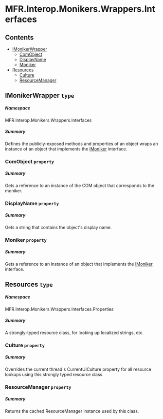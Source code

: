 <a name='assembly'></a>
# MFR.Interop.Monikers.Wrappers.Interfaces

## Contents

- [IMonikerWrapper](#T-MFR-Objects-Interop-Monikers-Wrappers-Interfaces-IMonikerWrapper 'MFR.Interop.Monikers.Wrappers.Interfaces.IMonikerWrapper')
  - [ComObject](#P-MFR-Objects-Interop-Monikers-Wrappers-Interfaces-IMonikerWrapper-ComObject 'MFR.Interop.Monikers.Wrappers.Interfaces.IMonikerWrapper.ComObject')
  - [DisplayName](#P-MFR-Objects-Interop-Monikers-Wrappers-Interfaces-IMonikerWrapper-DisplayName 'MFR.Interop.Monikers.Wrappers.Interfaces.IMonikerWrapper.DisplayName')
  - [Moniker](#P-MFR-Objects-Interop-Monikers-Wrappers-Interfaces-IMonikerWrapper-Moniker 'MFR.Interop.Monikers.Wrappers.Interfaces.IMonikerWrapper.Moniker')
- [Resources](#T-MFR-Objects-Interop-Monikers-Wrappers-Interfaces-Properties-Resources 'MFR.Interop.Monikers.Wrappers.Interfaces.Properties.Resources')
  - [Culture](#P-MFR-Objects-Interop-Monikers-Wrappers-Interfaces-Properties-Resources-Culture 'MFR.Interop.Monikers.Wrappers.Interfaces.Properties.Resources.Culture')
  - [ResourceManager](#P-MFR-Objects-Interop-Monikers-Wrappers-Interfaces-Properties-Resources-ResourceManager 'MFR.Interop.Monikers.Wrappers.Interfaces.Properties.Resources.ResourceManager')

<a name='T-MFR-Objects-Interop-Monikers-Wrappers-Interfaces-IMonikerWrapper'></a>
## IMonikerWrapper `type`

##### Namespace

MFR.Interop.Monikers.Wrappers.Interfaces

##### Summary

Defines the publicly-exposed methods and properties of an object wraps
an instance of an object that implements the
[IMoniker](http://msdn.microsoft.com/query/dev14.query?appId=Dev14IDEF1&l=EN-US&k=k:System.Runtime.InteropServices.ComTypes.IMoniker 'System.Runtime.InteropServices.ComTypes.IMoniker')
interface.

<a name='P-MFR-Objects-Interop-Monikers-Wrappers-Interfaces-IMonikerWrapper-ComObject'></a>
### ComObject `property`

##### Summary

Gets a reference to an instance of the COM object that corresponds
to the moniker.

<a name='P-MFR-Objects-Interop-Monikers-Wrappers-Interfaces-IMonikerWrapper-DisplayName'></a>
### DisplayName `property`

##### Summary

Gets a string that contains the object's display name.

<a name='P-MFR-Objects-Interop-Monikers-Wrappers-Interfaces-IMonikerWrapper-Moniker'></a>
### Moniker `property`

##### Summary

Gets a reference to an instance of an object that implements the
[IMoniker](http://msdn.microsoft.com/query/dev14.query?appId=Dev14IDEF1&l=EN-US&k=k:System.Runtime.InteropServices.ComTypes.IMoniker 'System.Runtime.InteropServices.ComTypes.IMoniker') interface.

<a name='T-MFR-Objects-Interop-Monikers-Wrappers-Interfaces-Properties-Resources'></a>
## Resources `type`

##### Namespace

MFR.Interop.Monikers.Wrappers.Interfaces.Properties

##### Summary

A strongly-typed resource class, for looking up localized strings, etc.

<a name='P-MFR-Objects-Interop-Monikers-Wrappers-Interfaces-Properties-Resources-Culture'></a>
### Culture `property`

##### Summary

Overrides the current thread's CurrentUICulture property for all
  resource lookups using this strongly typed resource class.

<a name='P-MFR-Objects-Interop-Monikers-Wrappers-Interfaces-Properties-Resources-ResourceManager'></a>
### ResourceManager `property`

##### Summary

Returns the cached ResourceManager instance used by this class.
